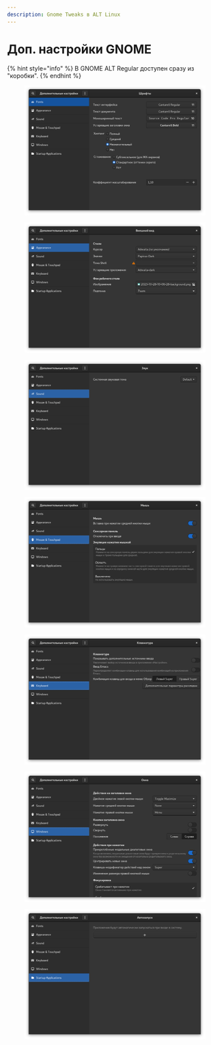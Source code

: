 ```yaml
---
description: Gnome Tweaks в ALT Linux
---
```


# Доп. настройки GNOME

{% hint style="info" %}
В GNOME ALT Regular доступен сразу из "коробки".
{% endhint %}

<div><figure><img src="../../.gitbook/assets/Снимок экрана от 2023-10-28 14-21-35.png" alt=""><figcaption></figcaption></figure> <figure><img src="../../.gitbook/assets/Снимок экрана от 2023-10-28 14-21-38.png" alt=""><figcaption></figcaption></figure> <figure><img src="../../.gitbook/assets/Снимок экрана от 2023-10-28 14-21-41.png" alt=""><figcaption></figcaption></figure> <figure><img src="../../.gitbook/assets/Снимок экрана от 2023-10-28 14-21-44.png" alt=""><figcaption></figcaption></figure> <figure><img src="../../.gitbook/assets/Снимок экрана от 2023-10-28 14-21-47.png" alt=""><figcaption></figcaption></figure> <figure><img src="../../.gitbook/assets/Снимок экрана от 2023-10-28 14-21-50.png" alt=""><figcaption></figcaption></figure> <figure><img src="../../.gitbook/assets/Снимок экрана от 2023-10-28 14-21-52.png" alt=""><figcaption></figcaption></figure></div>
